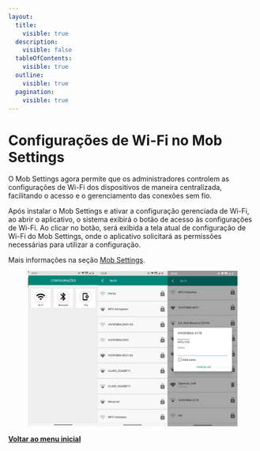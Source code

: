 ```yaml
---
layout:
  title:
    visible: true
  description:
    visible: false
  tableOfContents:
    visible: true
  outline:
    visible: true
  pagination:
    visible: true
---
```


# Configurações de Wi-Fi no Mob Settings

O Mob Settings agora permite que os administradores controlem as configurações de Wi-Fi dos dispositivos de maneira centralizada, facilitando o acesso e o gerenciamento das conexões sem fio.&#x20;

Após instalar o Mob Settings e ativar a configuração gerenciada de Wi-Fi, ao abrir o aplicativo, o sistema exibirá o botão de acesso às configurações de Wi-Fi. Ao clicar no botão, será exibida a tela atual de configuração de Wi-Fi do Mob Settings, onde o aplicativo solicitará as permissões necessárias para utilizar a configuração.

Mais informações na seção [Mob Settings](../../portal/configuracoes/editar-politica/aplicativos/mob-settings.md).

<figure><img src="../../../.gitbook/assets/image (382).png" alt=""><figcaption></figcaption></figure>

[**Voltar ao menu inicial**](./)
